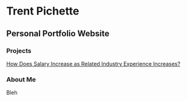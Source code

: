 # Trent Pichette

## Personal Portfolio Website

### Projects

[How Does Salary Increase as Related Industry Experience Increases?](salary-increase-against-experience.md)

### About Me

Bleh
